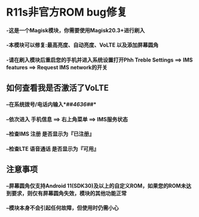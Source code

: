 # R11s非官方ROM bug修复
#### -这是一个Magisk模块，你需要使用Magisk20.3+进行刷入
#### -本模块可以修复:最高亮度、自动亮度、VoLTE 以及添加屏幕圆角
#### -请在刷入模块后重启您的手机并进入系统设置打开Phh Treble Settings ==> IMS features ==> Request IMS network的开关

## 如何查看我是否激活了VoLTE
#### –在系统拨号/电话内输入*#*#4636#*#*
#### –依次进入 手机信息 ==> 右上角菜单 ==> IMS服务状态
#### –检查IMS 注册 是否显示为『已注册』
#### –检查LTE 语音通话 是否显示为『可用』

## 注意事项
#### –屏幕圆角仅支持Android 11(SDK30)及以上的自定义ROM，如果您的ROM未达到要求，则仅有屏幕圆角失效，模块的其他功能正常
#### –模块本身不会引起任何故障，但使用时仍需小心